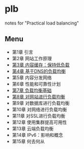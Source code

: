 # plb
notes for "Practical load balancing"

## Menu
- 第1章 引言
- 第2章 网站工作原理
- [第3章 内容缓存：保持低负载](content/03.md)
- [第4章 基于DNS的负载均衡](content/04.md)
- 第5章 内容分发网络
- 第6章 性能和可靠性计划
- [第7章 负载均衡基础](content/07.md)
- [第8章 对网站进行负载均衡](content/08.md)
- 第9章 对数据库进行负载均衡
- 第10章 对网络进行负载均衡
- 第11章 对SSL进行负载均衡
- 第12章 使用集群提高可用性
- 第13章 云端负载均衡
- 第14章 IPv6：影响和概念
- 第15章 何去何从
